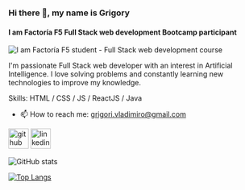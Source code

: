 ### Hi there 👋, my name is Grigory
#### I am Factoría F5 Full Stack web development Bootcamp participant
![I am Factoría F5 student - Full Stack web development course]([(https://wsrv.nl/?url=https%3A%2F%2Fcodedamn-blog.s3.amazonaws.com%2Fwp-content%2Fuploads%2F2022%2F09%2F12223818%2Fimage_750x_62fbc6c65f92e-1.jpg&w=1280&q=82&output=webp))

I'm passionate Full Stack web developer with an interest in Artificial Intelligence. I love solving problems and constantly learning new technologies to improve my knowledge.

Skills: HTML / CSS / JS / ReactJS / Java

- 📫 How to reach me: grigori.vladimiro@gmail.com 


[<img src='https://cdn.jsdelivr.net/npm/simple-icons@3.0.1/icons/github.svg' alt='github' height='40'>](https://github.com/Grigory-Vladimiro)  [<img src='https://cdn.jsdelivr.net/npm/simple-icons@3.0.1/icons/linkedin.svg' alt='linkedin' height='40'>](https://www.linkedin.com/in/grigoryvladimiro/)  

![GitHub stats](https://github-readme-stats.vercel.app/api?username=Grigory-Vladimiro&show_icons=true&count_private=true)

[![Top Langs](https://github-readme-stats.vercel.app/api/top-langs/?username=Grigory-Vladimiro)](https://github.com/anuraghazra/github-readme-stats)


